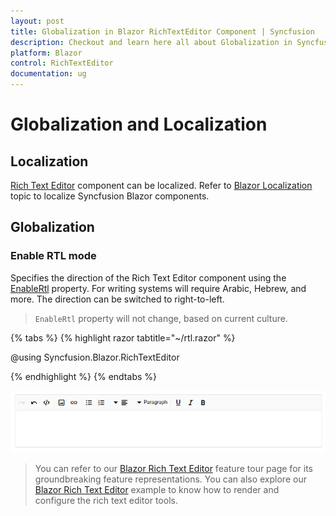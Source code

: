 ```yaml
---
layout: post
title: Globalization in Blazor RichTextEditor Component | Syncfusion
description: Checkout and learn here all about Globalization in Syncfusion Blazor RichTextEditor component and more.
platform: Blazor
control: RichTextEditor
documentation: ug
---
```


# Globalization and Localization

## Localization

[Rich Text Editor](https://www.syncfusion.com/blazor-components/blazor-wysiwyg-rich-text-editor) component can be localized. Refer to [Blazor Localization](https://blazor.syncfusion.com/documentation/common/localization) topic to localize Syncfusion Blazor components.

## Globalization

### Enable RTL mode 

Specifies the direction of the Rich Text Editor component using the [EnableRtl](https://help.syncfusion.com/cr/blazor/Syncfusion.Blazor.RichTextEditor.SfRichTextEditor.html#Syncfusion_Blazor_RichTextEditor_SfRichTextEditor_EnableRtl) property. For writing systems will require Arabic, Hebrew, and more. The direction can be switched to right-to-left.

> `EnableRtl` property will not change, based on current culture.

{% tabs %}
{% highlight razor tabtitle="~/rtl.razor" %}

@using Syncfusion.Blazor.RichTextEditor

<SfRichTextEditor EnableRtl="true" />

{% endhighlight %}
{% endtabs %}

![Right to Left in Blazor RichTextEditor](./images/blazor-richtexteditor-right-to-left.png)

> You can refer to our [Blazor Rich Text Editor](https://www.syncfusion.com/blazor-components/blazor-wysiwyg-rich-text-editor) feature tour page for its groundbreaking feature representations. You can also explore our [Blazor Rich Text Editor](https://blazor.syncfusion.com/demos/rich-text-editor/overview?theme=bootstrap4) example to know how to render and configure the rich text editor tools.